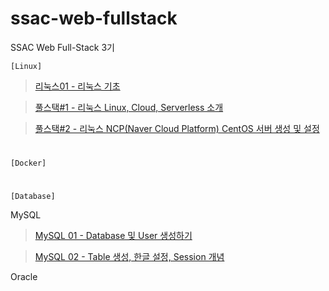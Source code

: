 # ssac-web-fullstack

SSAC Web Full-Stack 3기

`[Linux]`

> [리눅스01 - 리눅스 기초](https://github.com/ding-co/ssac-web-fullstack/blob/main/Note/Linux/Linux01.md)

> [풀스택#1 - 리눅스 Linux, Cloud, Serverless 소개](https://github.com/ding-co/ssac-web-fullstack/blob/main/Note/Linux/Linux-full-stack01.md)

> [풀스택#2 - 리눅스 NCP(Naver Cloud Platform) CentOS 서버 생성 및 설정](https://github.com/ding-co/ssac-web-fullstack/blob/main/Note/Linux/Linux-full-stack02.md)

#

`[Docker]`

>

>

#

`[Database]`

MySQL

> [MySQL 01 - Database 및 User 생성하기](https://github.com/ding-co/ssac-web-fullstack/blob/main/Note/Database/MySQL/MySQL01.md)

> [MySQL 02 - Table 생성, 한글 설정, Session 개념](https://github.com/ding-co/ssac-web-fullstack/blob/main/Note/Database/MySQL/MySQL02.md)

Oracle

>

>
